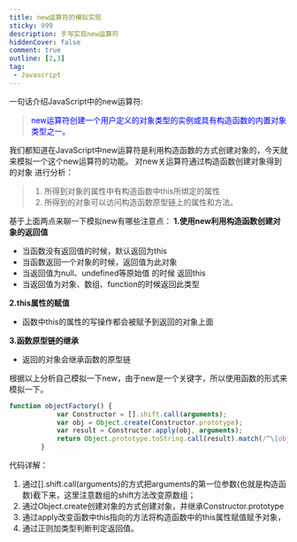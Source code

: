 ```yaml
---
title: new运算符的模拟实现
sticky: 999
description: 手写实现new运算符
hiddenCover: false
comment: true
outline: [2,3]
tag:
 - Javascript
---
```

一句话介绍JavaScript中的new运算符:
> <font color=blue> new运算符创建一个用户定义的对象类型的实例或具有构造函数的内置对象类型之一。</font>

我们都知道在JavaScript中new运算符是利用构造函数的方式创建对象的，今天就来模拟一个这个new运算符的功能。
对new关运算符通过构造函数创建对象得到的对象 进行分析：
>1. 所得到对象的属性中有构造函数中this所绑定的属性
>2. 所得到的对象可以访问构造函数原型链上的属性和方法。

基于上面两点来聊一下模拟new有哪些注意点：
**1.使用new利用构造函数创建对象的返回值**
- 当函数没有返回值的时候，默认返回为this
- 当函数返回一个对象的时候，返回值为此对象
- 当返回值为null、undefined等原始值 的时候 返回this
- 当返回值为对象、数组、function的时候返回此类型

**2.this属性的赋值**
- 函数中this的属性的写操作都会被赋予到返回的对象上面

**3.函数原型链的继承**
- 返回的对象会继承函数的原型链

根据以上分析自己模拟一下new，由于new是一个关键字，所以使用函数的形式来模拟一下。
```javascript
function objectFactory() {
            var Constructor = [].shift.call(arguments);
            var obj = Object.create(Constructor.prototype);
            var result = Constructor.apply(obj, arguments);
            return Object.prototype.toString.call(result).match(/^\[object (\w+)\]$/)[1] === "Object" || "Function"  ? result : obj;
        }
```

代码详解：

1. 通过[].shift.call(arguments)的方式把arguments的第一位参数(也就是构造函数)截下来，这里注意数组的shift方法改变原数组；
2. 通过Object.create创建对象的方式创建对象，并继承Constructor.prototype
3. 通过apply改变函数中this指向的方法将构造函数中的this属性赋值赋予对象，
4. 通过正则加类型判断判定返回值。


